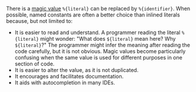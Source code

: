 There is a [magic value](https://en.wikipedia.org/wiki/Magic_number_(programming)) `%{literal}` can be replaced by `%{identifier}`.
When possible, named constants are often a better choice than inlined literals because, but not limited to:

- It is easier to read and understand.
  A programmer reading the literal `%{literal}` might wonder: "What does `${literal}` mean here? Why `${literal}`?"
  The programmer might infer the meaning after reading the code carefully, but it is not obvious.
  Magic values become particularly confusing when the same value is used for different purposes in one section of code.
- It is easier to alter the value, as it is not duplicated.
- It encourages and facilitates documentation.
- It aids with autocompletion in many IDEs.
